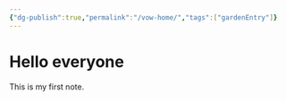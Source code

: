 ```yaml
---
{"dg-publish":true,"permalink":"/vow-home/","tags":["gardenEntry"]}
---
```


# Hello everyone
This is my first note. 